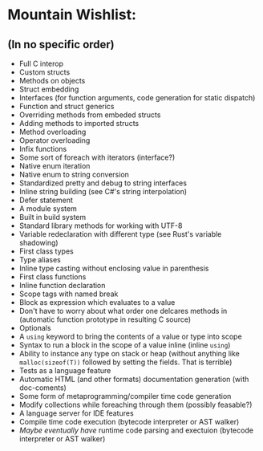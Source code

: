 # Mountain Wishlist:
## (In no specific order)

* Full C interop
* Custom structs
* Methods on objects
* Struct embedding
* Interfaces (for function arguments, code generation for static dispatch)
* Function and struct generics
* Overriding methods from embeded structs
* Adding methods to imported structs
* Method overloading
* Operator overloading
* Infix functions
* Some sort of foreach with iterators (interface?)
* Native enum iteration
* Native enum to string conversion
* Standardized pretty and debug to string interfaces
* Inline string building (see C#'s string interpolation)
* Defer statement
* A module system
* Built in build system
* Standard library methods for working with UTF-8
* Variable redeclaration with different type (see Rust's variable shadowing)
* First class types
* Type aliases
* Inline type casting without enclosing value in parenthesis
* First class functions
* Inline function declaration
* Scope tags with named break
* Block as expression which evaluates to a value
* Don't have to worry about what order one delcares methods in (automatic
function prototype in resulting C source)
* Optionals
* A `using` keyword to bring the contents of a value or type into scope
* Syntax to run a block in the scope of a value inline (inline `using`)
* Ability to instance any type on stack or heap (without anything like
`malloc(sizeof(T))` followed by setting the fields. That is terrible)
* Tests as a language feature
* Automatic HTML (and other formats) documentation generation (with doc-coments)
* Some form of metaprogramming/compiler time code generation
* Modify collections while foreaching through them (possibly feasable?)
* A language server for IDE features
* Compile time code execution (bytecode interpreter or AST walker)
* *Maybe eventually have* runtime code parsing and exectuion (bytecode
interpreter or AST walker)

